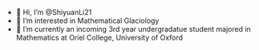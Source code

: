 - 👋 Hi, I’m @ShiyuanLi21
- 👀 I’m interested in Mathematical Glaciology
- 🌱 I’m currently an incoming 3rd year undergradatue student majored in Mathematics at Oriel College, University of Oxford

<!---
ShiyuanLi21/ShiyuanLi21 is a ✨ special ✨ repository because its `README.md` (this file) appears on your GitHub profile.
You can click the Preview link to take a look at your changes.
--->

